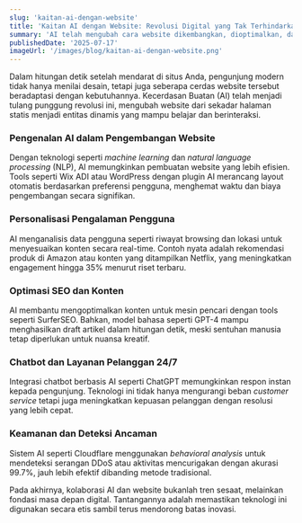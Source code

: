```yaml
---
slug: 'kaitan-ai-dengan-website'
title: 'Kaitan AI dengan Website: Revolusi Digital yang Tak Terhindarkan'
summary: 'AI telah mengubah cara website dikembangkan, dioptimalkan, dan berinteraksi dengan pengguna. Dari personalisasi konten hingga keamanan, teknologi ini membawa efisiensi dan inovasi tanpa batas.'
publishedDate: '2025-07-17'
imageUrl: '/images/blog/kaitan-ai-dengan-website.png'
---
```


Dalam hitungan detik setelah mendarat di situs Anda, pengunjung modern tidak hanya menilai desain, tetapi juga seberapa cerdas website tersebut beradaptasi dengan kebutuhannya. Kecerdasan Buatan (AI) telah menjadi tulang punggung revolusi ini, mengubah website dari sekadar halaman statis menjadi entitas dinamis yang mampu belajar dan berinteraksi.

### Pengenalan AI dalam Pengembangan Website

Dengan teknologi seperti *machine learning* dan *natural language processing* (NLP), AI memungkinkan pembuatan website yang lebih efisien. Tools seperti Wix ADI atau WordPress dengan plugin AI merancang layout otomatis berdasarkan preferensi pengguna, menghemat waktu dan biaya pengembangan secara signifikan.

### Personalisasi Pengalaman Pengguna

AI menganalisis data pengguna seperti riwayat browsing dan lokasi untuk menyesuaikan konten secara real-time. Contoh nyata adalah rekomendasi produk di Amazon atau konten yang ditampilkan Netflix, yang meningkatkan engagement hingga 35% menurut riset terbaru.

### Optimasi SEO dan Konten

AI membantu mengoptimalkan konten untuk mesin pencari dengan tools seperti SurferSEO. Bahkan, model bahasa seperti GPT-4 mampu menghasilkan draft artikel dalam hitungan detik, meski sentuhan manusia tetap diperlukan untuk nuansa kreatif.

### Chatbot dan Layanan Pelanggan 24/7

Integrasi chatbot berbasis AI seperti ChatGPT memungkinkan respon instan kepada pengunjung. Teknologi ini tidak hanya mengurangi beban *customer service* tetapi juga meningkatkan kepuasan pelanggan dengan resolusi yang lebih cepat.

### Keamanan dan Deteksi Ancaman

Sistem AI seperti Cloudflare menggunakan *behavioral analysis* untuk mendeteksi serangan DDoS atau aktivitas mencurigakan dengan akurasi 99.7%, jauh lebih efektif dibanding metode tradisional.

Pada akhirnya, kolaborasi AI dan website bukanlah tren sesaat, melainkan fondasi masa depan digital. Tantangannya adalah memastikan teknologi ini digunakan secara etis sambil terus mendorong batas inovasi.
